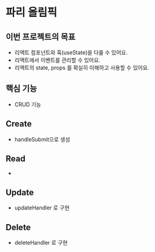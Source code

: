 # 파리 올림픽

## 이번 프로젝트의 목표
- 리액트 컴포넌트와 훅(useState)을 다룰 수 있어요.
- 리액트에서 이벤트를 관리할 수 있어요.
- 리액트의 state, props 를 확실히 이해하고 사용할 수 있어요.

## 핵심 기능
- CRUD 기능

## Create
- handleSubmit으로 생성

## Read
- 

## Update
- updateHandler 로 구현

## Delete
- deleteHandler 로 구현
